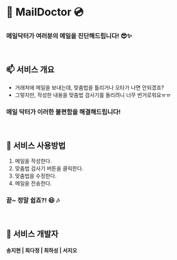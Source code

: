 # :rotating_light: MailDoctor 💿

### 메일닥터가 여러분의 메일을 진단해드립니다! :sunglasses::sparkles:

<br>

## :mailbox: 서비스 개요 

- 거래처에 메일을 보내는데, 맞춤법을 틀리거나 오타가 나면 안되겠죠?
- 그렇지만, 작성한 내용을 맞춤법 검사기를 돌리려니 너무 번거로워요ㅠㅠ

### 메일 닥터가 이러한 불편함을 해결해드립니다!


<br>

## :pill: 서비스 사용방법 

1. 메일을 작성한다.
2. 맞춤법 검사기 버튼을 클릭한다.
3. 맞춤법을 수정한다.
4. 메일을 전송한다.

### 끝~ 정말 쉽죠?! :satisfied: :notes:

<br>

## 🔧 서비스 개발자

#### 송지현 | 최다정 | 최하성 | 서지오
